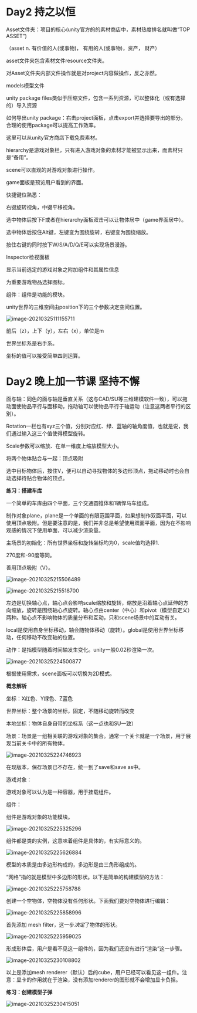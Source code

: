 # Day2 持之以恒



Asset文件夹：项目的核心(unity官方的的素材商店中，素材热度排名就叫做“TOP ASSET”)

（asset n. 有价值的人(或事物)， 有用的人(或事物)，资产， 财产）

asset文件夹包含素材文件resource文件夹。

对Asset文件夹内部文件操作就是对project内容做操作，反之亦然。



models模型文件

unity package files类似于压缩文件，包含一系列资源，可以整体化（或有选择的）导入资源

如何导出unity package：右击project面板，点击export并选择要导出的部分。合理的使用package可以提高工作效率。

这里可以从unity官方商店下载免费素材。



hierarchy是游戏对象栏，只有进入游戏对象的素材才能被显示出来，而素材只是“备用”。

scene可以直观的对游戏对象进行操作。

game面板是预览用户看到的界面。



快捷键位熟悉：

右键旋转视角，中键平移视角。

选中物体后按下F或者在hierarchy面板双击可以让物体居中（game界面居中）。

选中物体后按住Alt键，左键变为围绕旋转，右键变为围绕缩放。

按住右键的同时按下W/S/A/D/Q/E可以实现场景漫游。



Inspector检视面板

显示当前选定的游戏对象之附加组件和其属性信息

为重要游戏物品选择图标。



组件：组件是功能的模块。



unity世界的三维空间由position下的三个参数决定空间位置。

![image-20210325111155711](C:\Users\xuyouzhe1\AppData\Roaming\Typora\typora-user-images\image-20210325111155711.png)

前后（z），上下（y），左右（x），单位是m

世界坐标系是右手系。

坐标的值可以接受简单四则运算。



# Day2 晚上加一节课 坚持不懈

面与轴：同色的面与轴是垂直关系（这与CAD/SU等三维建模软件一致），可以拖动面使物品平行与面移动，拖动轴可以使物品平行于轴运动（注意这两者平行的区别）。

Rotation一栏也有xyz三个值，分别对应红、绿、蓝轴的轴角度值，也就是说，我们通过输入这三个值使得模型旋转。

Scale参数可以缩放、在单一维度上缩放模型大小。



将两个物体贴合与一起：顶点吸附

选中目标物体后，按住V，便可以自动寻找物体的多边形顶点，拖动移动时也会自动选择待贴合物体的顶点。



**练习：搭建车库**

一个简单的车库由四个平面，三个交通圆锥体和1辆悍马车组成。



制作对象plane，plane是一个单面的有限范围平面，如果想制作双面平面，可以使用顶点吸附。但是要注意的是，我们并非总是希望使用双面平面，因为在不影响观感的情况下使用单面，可以减少渲染量。



主场景的初始化：所有世界坐标和旋转坐标均为0，scale值均选择1.

270度和-90度等同。

善用顶点吸附（V）。

![image-20210325215506489](C:\Users\xuyouzhe1\AppData\Roaming\Typora\typora-user-images\image-20210325215506489.png)

![image-20210325215518700](C:\Users\xuyouzhe1\AppData\Roaming\Typora\typora-user-images\image-20210325215518700.png)

左边是切换轴心点，轴心点会影响scale缩放和旋转，缩放是沿着轴心点延伸的方向缩放，旋转是围绕轴心点旋转。轴心点由center（中心）和pivot（模型自定义）两种。轴心点不影响物体的质量分布和互动，只和scene场景中的互动有关。

local是使用自身坐标移动，轴会随物体移动（旋转）。global是使用世界坐标移动，任何移动不改变轴的位置。

动作：是指模型随着时间轴发生变化。unity一般0.02秒渲染一次。

![image-20210325224500877](C:\Users\xuyouzhe1\AppData\Roaming\Typora\typora-user-images\image-20210325224500877.png)

根据使用需求，scene面板可以切换为2D模式。



**概念解析**

坐标：X红色、Y绿色、Z蓝色

世界坐标：整个场景的坐标，固定，不随移动旋转而改变

本地坐标：物体自身自带的坐标系（这一点也和SU一致）



场景：场景是一组相关联的游戏对象的集合。通常一个关卡就是一个场景，用于展现当前关卡中的所有物体。

![image-20210325224746923](C:\Users\xuyouzhe1\AppData\Roaming\Typora\typora-user-images\image-20210325224746923.png)

在现版本，保存场景已不存在，统一到了save和save as中。



游戏对象：

游戏对象可以认为是一种容器，用于挂载组件。



组件：

组件是游戏对象的功能模块。

![image-20210325225325296](C:\Users\xuyouzhe1\AppData\Roaming\Typora\typora-user-images\image-20210325225325296.png)

组件都是类的实例，这意味着组件是具体的，有实际意义的。



![image-20210325225626884](C:\Users\xuyouzhe1\AppData\Roaming\Typora\typora-user-images\image-20210325225626884.png)

模型的本质是由多边形构成的，多边形是由三角形组成的。

“网格”指的就是模型中多边形的形状。以下是简单的构建模型的方法：

![image-20210325225758788](C:\Users\xuyouzhe1\AppData\Roaming\Typora\typora-user-images\image-20210325225758788.png)

创建一个空物体，空物体没有任何形状。下面我们要对空物体进行编辑：

![image-20210325225858996](C:\Users\xuyouzhe1\AppData\Roaming\Typora\typora-user-images\image-20210325225858996.png)

首先添加 mesh filter，这一步*决定*了物体的形状。

![image-20210325225959025](C:\Users\xuyouzhe1\AppData\Roaming\Typora\typora-user-images\image-20210325225959025.png)

形成形体后，用户是看不见这一组件的，因为我们还没有进行“渲染”这一步骤。

![image-20210325230108802](C:\Users\xuyouzhe1\AppData\Roaming\Typora\typora-user-images\image-20210325230108802.png)

以上是添加mesh renderer（默认）后的cube，用户已经可以看见这一组件。注意：显卡的作用就在于渲染，没有添加renderer的图形就不会增加显卡负担。



**练习：创建模型子弹**

![image-20210325230415051](C:\Users\xuyouzhe1\AppData\Roaming\Typora\typora-user-images\image-20210325230415051.png)